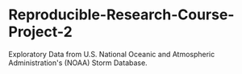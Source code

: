 # Reproducible-Research-Course-Project-2
Exploratory Data from U.S. National Oceanic and Atmospheric Administration's (NOAA) Storm Database.
